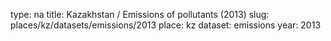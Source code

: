 type: na
title: Kazakhstan / Emissions of pollutants (2013)
slug: places/kz/datasets/emissions/2013
place: kz
dataset: emissions
year: 2013
